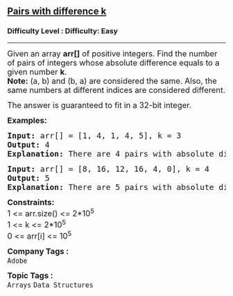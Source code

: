 <h2><a href="https://www.geeksforgeeks.org/problems/pairs-with-difference-k1713/1">Pairs with difference k</a></h2><h3>Difficulty Level : Difficulty: Easy</h3><hr><div class="problems_problem_content__Xm_eO"><p><span style="font-size: 18px;">Given an array <strong>arr[]</strong> of positive integers. Find the number of pairs of integers whose absolute difference equals to a given number <strong>k</strong>.<br><strong>Note:</strong> (a, b) and (b, a) are considered the same. Also, the same numbers at different indices are considered different.</span></p>
<p><span style="font-size: 18px;">The answer is guaranteed to fit in a 32-bit integer.</span></p>
<p><span style="font-size: 18px;"><strong>Examples:</strong></span></p>
<pre><span style="font-size: 18px;"><strong>Input:</strong> arr[] = [1, 4, 1, 4, 5], k = 3
<strong>Output:</strong> 4
<strong>Explanation:</strong> There are 4 pairs with absolute difference 3, the pairs are {1, 4}, {1, 4}, {4, 1} and {1, 4}.</span></pre>
<pre><span style="font-size: 18px;"><strong>Input:</strong> arr[] = [8, 16, 12, 16, 4, 0], k = 4
<strong>Output:</strong> 5
<strong>Explanation:</strong> There are 5 pairs with absolute difference 4, the pairs are {8, 12}, {8, 4}, {16, 12}, {12, 16}, {4, 0}.</span></pre>
<p><span style="font-size: 18px;"><strong>Constraints:</strong><br>1 &lt;= arr.size() &lt;= 2*10<sup>5</sup><br>1 &lt;= k &lt;= 2*10<sup>5</sup><br>0 &lt;= arr[i] &lt;= 10<sup>5</sup></span></p></div><p><span style=font-size:18px><strong>Company Tags : </strong><br><code>Adobe</code>&nbsp;<br><p><span style=font-size:18px><strong>Topic Tags : </strong><br><code>Arrays</code>&nbsp;<code>Data Structures</code>&nbsp;